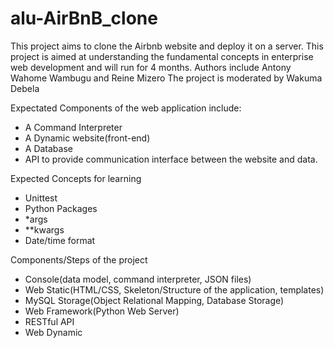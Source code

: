 # alu-AirBnB_clone
This project aims to clone the Airbnb website and deploy it on a server.
This project is aimed at understanding the fundamental concepts in enterprise web development and will run for 4 months. 
Authors include Antony Wahome Wambugu and Reine Mizero
The project is moderated by Wakuma Debela

Expectated Components of the web application include: 
- A Command Interpreter
- A Dynamic website(front-end)
- A Database
- API to provide communication interface between the website and data.


Expected Concepts for learning
- Unittest
- Python Packages
- *args
- **kwargs
- Date/time format

Components/Steps of the project
- Console(data model, command interpreter, JSON files)
- Web Static(HTML/CSS, Skeleton/Structure of the application, templates)
- MySQL Storage(Object Relational Mapping, Database Storage)
- Web Framework(Python Web Server)
- RESTful API
- Web Dynamic

